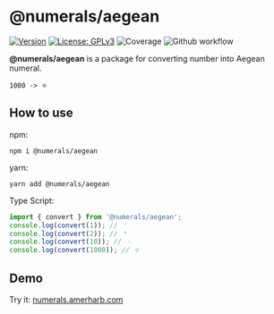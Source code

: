 # @numerals/aegean

[![Version](https://img.shields.io/badge/version-0.0.1-blue.svg)](https://github.com/amerharb/numerals/tree/aegean/version/0.0.1)
[![License: GPLv3](https://img.shields.io/badge/License-ISC-blue.svg)](https://opensource.org/licenses/ISC)
![Coverage](https://raw.githubusercontent.com/amerharb/numerals/aegean/version/0.0.1/packages/aegean/badges/coverage.svg)
![Github workflow](https://github.com/amerharb/numerals/actions/workflows/lint-test.yaml/badge.svg?branch=aegean/version/0.0.1)

**@numerals/aegean** is a package for converting number into Aegean numeral.

`1000 -> 𐄢`

## How to use
npm:
```shell
npm i @numerals/aegean
```

yarn:
```shell
yarn add @numerals/aegean
```

Type Script:
```ts
import { convert } from '@numerals/aegean';
console.log(convert(1)); // 𐄇
console.log(convert(2)); // 𐄈
console.log(convert(10)); // 𐄐
console.log(convert(1000)); // 𐄢
```

## Demo
Try it: [numerals.amerharb.com](https://numerals.amerharb.com)
